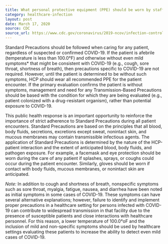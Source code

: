 ```yaml
---
title: What personal protective equipment (PPE) should be worn by staff who are providing care to asymptomatic patients with a history of exposure to COVID-19?
category: healthcare-infection
layout: post
date: March 17, 2020
source: CDC
source_url: https://www.cdc.gov/coronavirus/2019-ncov/infection-control/infection-prevention-control-faq.html
---
```


Standard Precautions should be followed when caring for any patient, regardless of suspected or confirmed COVID-19. If the patient is afebrile (temperature is less than 100.0°F) and otherwise without even mild symptoms* that might be consistent with COVID-19 (e.g., cough, sore throat, shortness of breath), then precautions specific to COVID-19 are not required. However, until the patient is determined to be without such symptoms, HCP should wear all recommended PPE for the patient encounter. If the primary evaluation confirms the patient is without symptoms, management and need for any Transmission-Based Precautions should be based with the condition for which they are being evaluated (e.g., patient colonized with a drug-resistant organism), rather than potential exposure to COVID-19.

This public health response is an important opportunity to reinforce the importance of strict adherence to Standard Precautions during all patient encounters. Standard Precautions are based on the principles that all blood, body fluids, secretions, excretions except sweat, nonintact skin, and mucous membranes may contain transmissible infectious agents. The application of Standard Precautions is determined by the nature of the HCP-patient interaction and the extent of anticipated blood, body fluids, and pathogen exposure. For example, a facemask and eye protection should be worn during the care of any patient if splashes, sprays, or coughs could occur during the patient encounter. Similarly, gloves should be worn if contact with body fluids, mucous membranes, or nonintact skin are anticipated.

_Note:_ In addition to cough and shortness of breath, nonspecific symptoms such as sore throat, myalgia, fatigue, nausea, and diarrhea have been noted as initial symptoms in some cases of COVID-19. These symptoms can have several alternative explanations; however, failure to identify and implement proper precautions in a healthcare setting for persons infected with COVID-19 can contribute to widespread transmission in that facility due to the presence of susceptible patients and close interactions with healthcare personnel. For this reason, a lower temperature of 100.0°oF and the inclusion of mild and non-specific symptoms should be used by healthcare settings evaluating these patients to increase the ability to detect even mild cases of COVID-19.
